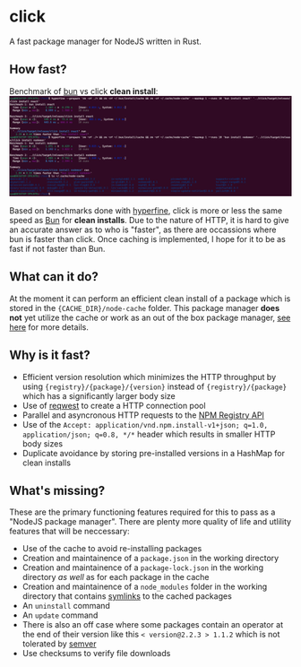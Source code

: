 # click

A fast package manager for NodeJS written in Rust.

## How fast?

Benchmark of [bun](https://bun.sh/) vs click **clean install**:
![Benchmark of bun vs click](./screenshots/benchmark.png)

Based on benchmarks done with [hyperfine](https://github.com/sharkdp/hyperfine), click is more or less the same speed as [Bun](https://bun.sh/) for **clean installs**. Due to the nature of HTTP, it is hard to give an accurate answer as to who is "faster", as there are occassions where bun is faster than click. Once caching is implemented, I hope for it to be as fast if not faster than Bun.

## What can it do?

At the moment it can perform an efficient clean install of a package which is stored in the `{CACHE_DIR}/node-cache` folder. This package manager **does not** yet utilize the cache or work as an out of the box package manager, [see here](#whats-missing) for more details.

## Why is it fast?

- Efficient version resolution which minimizes the HTTP throughput by using `{registry}/{package}/{version}` instead of `{registry}/{package}` which has a significantly larger body size
- Use of [reqwest](https://docs.rs/reqwest/latest/reqwest/) to create a HTTP connection pool
- Parallel and asyncronous HTTP requests to the [NPM Registry API](https://github.com/npm/registry/blob/master/docs/REGISTRY-API.md)
- Use of the `Accept: application/vnd.npm.install-v1+json; q=1.0, application/json; q=0.8, */*` header which results in smaller HTTP body sizes
- Duplicate avoidance by storing pre-installed versions in a HashMap for clean installs

## What's missing?

These are the primary functioning features required for this to pass as a "NodeJS package manager". There are plenty more quality of life and utlility features that will be neccessary:

- Use of the cache to avoid re-installing packages
- Creation and maintainence of a `package.json` in the working directory
- Creation and maintainence of a `package-lock.json` in the working directory _as well_ as for each package in the cache
- Creation and maintainence of a `node_modules` folder in the working directory that contains [symlinks](https://en.wikipedia.org/wiki/Symbolic_link) to the cached packages
- An `uninstall` command
- An `update` command
- There is also an off case where some packages contain an operator at the end of their version like this `< version@2.2.3 > 1.1.2` which is not tolerated by [semver](https://docs.rs/semver/latest/semver/)
- Use checksums to verify file downloads
